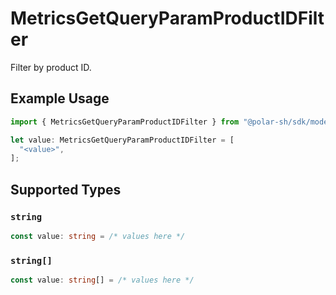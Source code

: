 # MetricsGetQueryParamProductIDFilter

Filter by product ID.

## Example Usage

```typescript
import { MetricsGetQueryParamProductIDFilter } from "@polar-sh/sdk/models/operations";

let value: MetricsGetQueryParamProductIDFilter = [
  "<value>",
];
```

## Supported Types

### `string`

```typescript
const value: string = /* values here */
```

### `string[]`

```typescript
const value: string[] = /* values here */
```

